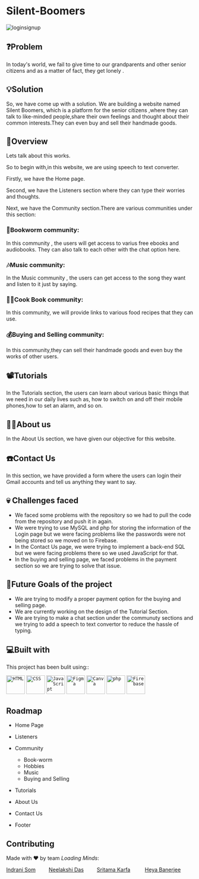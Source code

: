 # Silent-Boomers
![loginsignup](https://github.com/IndraniSom/Silent-Boomers/assets/141947844/e75d5245-9d34-405b-8188-f6ff2a4895a3)
 

## ❓Problem
In today's world, we fail to give time to our grandparents and other senior citizens and as a matter of fact, they get lonely .

## 💡Solution
So, we have come up with a solution. We are building a website named Silent Boomers, which is a platform for the senior citizens ,where they can talk to like-minded people,share their own feelings and thought about their common interests.They can even buy and sell their handmade goods.

## 🙌Overview
Lets talk about this works.

So to begin with,in this website, we are using speech to text converter.

Firstly, we have the Home page.

Second, we have the Listeners section where they can type their worries and thoughts.

Next, we have the Community section.There are various communities under this section: 
### 📖Bookworm community:
In this community , the users will get access to varius free ebooks and audiobooks. They can also talk to each other with the chat option here.
### 🎶Music community:
In the Music community , the users can get access to the song they want and listen to it just by saying.
### 👩‍🍳Cook Book community:
In this community, we will provide links to various food recipes that they can use.
### 💰Buying and Selling community:
In this community,they can sell their handmade goods and even buy the works of other users.

## 📽️Tutorials

In the Tutorials section, the users can learn about various basic things that we need in our daily  lives such as, how to switch on and off their mobile phones,how to set an alarm, and so on.

## 👩‍💻About us
In the About Us section, we have given our objective for this website.
## ☎️Contact Us
In this section, we have provided a form where the users can login their Gmail accounts and tell us anything they want to say.

## 💀 Challenges faced
- We faced some problems with the repository so we had to pull the code from the repository and push it in again. 
- We were trying to use MySQL and php  for storing the information of the Login page but we were facing problems like the passwords were not being stored so we moved on to Firebase.
- In the Contact Us page, we were trying to implement a back-end SQL but we were facing problems there so we used JavaScript for that.
- In the buying and selling page, we faced problems in the payment section so we are trying to solve that issue.

## 🎯Future Goals of the project
- We are trying to modify a proper payment option for the buying and selling page.
- We are currently working on the design of the Tutorial Section.
- We are trying to make a chat section under the communuty sections and we trying to add a speech to text convertor to reduce the hassle of typing.

## 💻Built with
This project has been bulit using:: 

<div align="left">
	<code><img width="50" src="https://user-images.githubusercontent.com/25181517/192158954-f88b5814-d510-4564-b285-dff7d6400dad.png" alt="HTML" title="HTML"/></code>
	<code><img width="50" src="https://user-images.githubusercontent.com/25181517/183898674-75a4a1b1-f960-4ea9-abcb-637170a00a75.png" alt="CSS" title="CSS"/></code>
	<code><img width="50" src="https://user-images.githubusercontent.com/25181517/117447155-6a868a00-af3d-11eb-9cfe-245df15c9f3f.png" alt="JavaScript" title="JavaScript"/></code>
	<code><img width="50" src="https://user-images.githubusercontent.com/25181517/189715289-df3ee512-6eca-463f-a0f4-c10d94a06b2f.png" alt="Figma" title="Figma"/></code>
	<code><img width="50" src="https://github.com/marwin1991/profile-technology-icons/assets/136815194/02494c7c-de6a-43a6-9293-6369696842ed" alt="Canva" title="Canva"/></code>
	<code><img width="50" src="https://user-images.githubusercontent.com/25181517/183570228-6a040b9f-3ddf-47a2-a201-743121dac664.png" alt="php" title="php"/></code>
	<code><img width="50" src="https://user-images.githubusercontent.com/25181517/189716855-2c69ca7a-5149-4647-936d-780610911353.png" alt="Firebase" title="Firebase"/></code>
</div>


## Roadmap

- Home Page

- Listeners

- Community
    - Book-worm
    - Hobbies
    - Music
    - Buying and Selling

- Tutorials

- About Us

- Contact Us

- Footer



## Contributing

Made with ❤️ by team <em>Loading Minds</em>:

 [Indrani Som](https://github.com/IndraniSom)&nbsp;&nbsp;&nbsp;&nbsp;&nbsp;&nbsp;&nbsp;&nbsp;&nbsp;[Neelakshi Das](https://github.com/bluecoder2003)&nbsp;&nbsp;&nbsp;&nbsp;&nbsp;&nbsp;&nbsp;&nbsp;&nbsp;[Sritama Karfa](https://github.com/valentra )&nbsp;&nbsp;&nbsp;&nbsp;&nbsp;&nbsp;&nbsp;&nbsp;&nbsp; [ Heya Banerjee ](https://github.com/HeyaBanerjee)


## 
